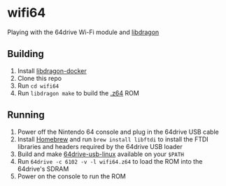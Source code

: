 # wifi64

Playing with the 64drive Wi-Fi module and [libdragon](https://github.com/DragonMinded/libdragon)

## Building

1. Install [libdragon-docker](https://github.com/anacierdem/libdragon-docker)
1. Clone this repo
1. Run `cd wifi64`
1. Run `libdragon make` to build the [.z64](http://n64dev.org/romformats.html) ROM

## Running

1. Power off the Nintendo 64 console and plug in the 64drive USB cable
1. Install [Homebrew](https://brew.sh/) and run `brew install libftdi` to install the FTDI libraries and headers required by the 64drive USB loader
1. Build and make [64drive-usb-linux](https://github.com/RenaKunisaki/64drive-usb-linux/) available on your `$PATH`
1. Run `64drive -c 6102 -v -l wifi64.z64` to load the ROM into the 64drive's SDRAM
1. Power on the console to run the ROM
